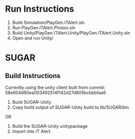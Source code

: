 # Run Instructions
1. Build Simulation/PlayGen.ITAlert.sln
2. Run PlayGen.ITAlert.Photon.sln
3. Build Unity/PlayGen.ITAlert.Unity/PlayGen.ITAlert.Unity.sln
4. Open and run Unity/

# SUGAR
## Build Instructions
Currently using the unity client built from commit: 58e604d90ea003492514f142d27d805bcbbbfaa6

1. Build SUGAR-Unity
2. Copy build output of SUGAR-Unity build to lib/SUGAR/bin

OR

1. Build the SUGAR-Unity unitypackage
2. Import into IT Alert